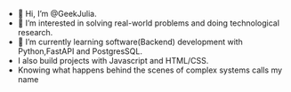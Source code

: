 - 👋 Hi, I’m @GeekJulia.
- 👀 I’m interested in solving real-world problems and doing technological research.
- 🌱 I’m currently learning software(Backend) development with Python,FastAPI and PostgresSQL.
- I also build projects with Javascript and HTML/CSS.
- Knowing what happens behind the scenes of complex systems calls my name
  

<!---
GeekJulia/GeekJulia is a ✨ special ✨ repository because its `README.md` (this file) appears on your GitHub profile.
You can click the Preview link to take a look at your changes.
--->
